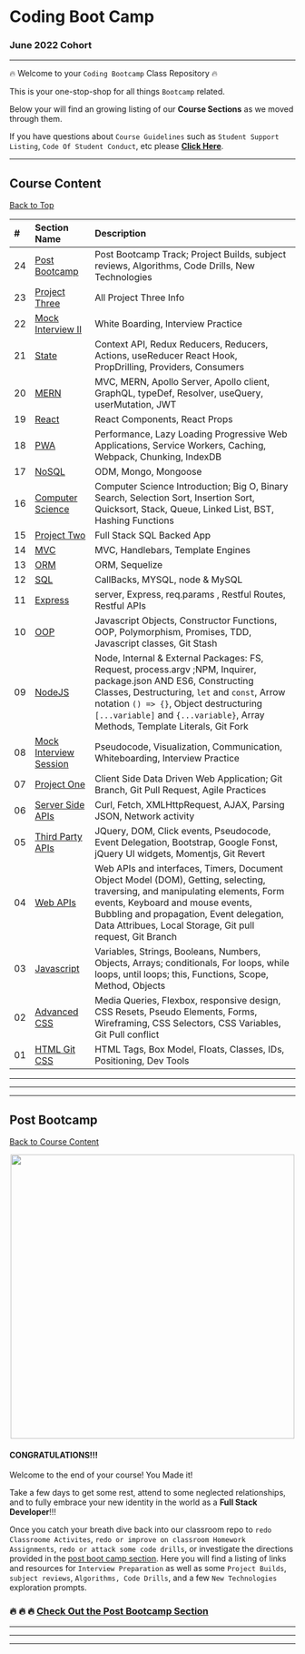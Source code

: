 # Coding Boot Camp
### June 2022 Cohort

<hr>

:fire: Welcome to your `Coding Bootcamp` Class Repository :fire: 

This is your one-stop-shop for all things `Bootcamp` related.

Below your will find an growing listing of our **Course Sections** as we moved through them.

If you have questions about `Course Guidelines` such as `Student Support Listing`, `Code Of Student Conduct`, etc please **[Click Here](course-content/00-admin-resources/README.md)**.

<hr>

## Course Content
[Back to Top](#coding-boot-camp)

| # | Section Name | Description |
|:--| :--  | :--  |
|24| [Post Bootcamp](#post-bootcamp) | Post Bootcamp Track; Project Builds, subject reviews, Algorithms, Code Drills, New Technologies  |
|23| [Project Three](course-content/23-Project-3) | All Project Three Info |
|22| [Mock Interview II](course-content/22-mock-interview-02) | White Boarding, Interview Practice |
|21| [State](course-content/21-State/README.md) |  Context API, Redux Reducers, Reducers, Actions, useReducer React Hook, PropDrilling, Providers, Consumers |
|20| [MERN](course-content/20-MERN/README.md) | MVC, MERN, Apollo Server, Apollo client, GraphQL, typeDef, Resolver, useQuery, userMutation, JWT |
|19| [React](course-content/19-React/README.md) | React Components, React Props |
|18| [PWA](course-content/18-PWA/README.md) | Performance, Lazy Loading Progressive Web Applications, Service Workers, Caching, Webpack, Chunking, IndexDB |
|17| [NoSQL](course-content/17-NoSQL/README.md) | ODM, Mongo, Mongoose  |
|16| [Computer Science](course-content/16-Computer-Science) | Computer Science Introduction; Big O, Binary Search, Selection Sort, Insertion Sort, Quicksort, Stack, Queue, Linked List, BST, Hashing Functions |
|15| [Project Two](course-content/15-Project-2/README.md) | Full Stack SQL Backed App |
|14| [MVC](course-content/14-MVC/README.md) | MVC, Handlebars, Template Engines  |
|13| [ORM](course-content/13-ORM/README.md) | ORM, Sequelize |
|12| [SQL](course-content/12-sql/README.md) | CallBacks, MYSQL, node & MySQL |
|11| [Express](course-content/11-Express/README.md) | server, Express, req.params , Restful Routes, Restful APIs |
|10| [OOP](course-content/10-OOP/README.md) | Javascript Objects, Constructor Functions, OOP, Polymorphism, Promises, TDD, Javascript classes, Git Stash  |
|09| [NodeJS](course-content/09-NodeJS/README.md) |  Node, Internal & External Packages: FS, Request, process.argv ;NPM, Inquirer, package.json AND ES6, Constructing Classes, Destructuring, `let` and `const`, Arrow notation `() => {}`, Object destructuring `[...variable]` and `{...variable}`, Array Methods, Template Literals, Git Fork |
|08| [Mock Interview Session](course-content/08-mock-interview-01) | Pseudocode, Visualization, Communication, Whiteboarding, Interview Practice  |
|07| [Project One](course-content/07-Project-1/README.md) | Client Side Data Driven Web Application; Git Branch, Git Pull Request, Agile Practices |
|06| [Server Side APIs](course-content/06-Server-Side-APIs/README.md) |Curl, Fetch, XMLHttpRequest, AJAX, Parsing JSON, Network activity |
|05| [Third Party APIs](course-content/05-Third-Party-APIs/README.md) | JQuery, DOM, Click events, Pseudocode, Event Delegation, Bootstrap, Google Fonst, jQuery UI widgets, Momentjs, Git Revert |
|04| [Web APIs](course-content/04-Web-APIs/README.md) | Web APIs and interfaces, Timers, Document Object Model (DOM), Getting, selecting, traversing, and manipulating elements, Form events, Keyboard and mouse events, Bubbling and propagation, Event delegation, Data Attribues, Local Storage, Git pull request, Git Branch|
|03| [Javascript](course-content/03-javascript/README.md)| Variables, Strings, Booleans, Numbers, Objects, Arrays; conditionals, For loops, while loops, until loops; this, Functions, Scope, Method, Objects |
|02| [Advanced CSS](course-content/02-advanced-css/README.md)| Media Queries, Flexbox, responsive design, CSS Resets, Pseudo Elements, Forms, Wireframing, CSS Selectors, CSS Variables, Git Pull conflict| 
|01| [HTML Git CSS](course-content/01-html-git-css/README.md)| HTML Tags, Box Model, Floats, Classes, IDs, Positioning, Dev Tools | 

<hr>
<hr>
<hr>


## Post Bootcamp
[Back to Course Content](#course-content)

<div style="text-align:center">
<img src="https://media2.giphy.com/media/3o6fJ1BM7R2EBRDnxK/giphy.gif?cid=3640f6095bbfece03231326f32e6008d" width="500">
</div>

#### CONGRATULATIONS!!!

Welcome to the end of your course! You Made it!

Take a few days to get some rest, attend to some neglected relationships, and to fully embrace your new identity in the world as a **Full Stack Developer**!!!

Once you catch your breath dive back into our classroom repo to `redo Classroome Activites`, `redo or improve on classroom Homework Assignments`, `redo or attack some code drills`, or investigate the directions provided in the [post boot camp section](course-content/24-post-bootcamp#post-bootcamp). Here you will find a listing of links and resources for `Interview Preparation`  as well as some `Project Builds`, `subject reviews`, `Algorithms, Code Drills`, and a few `New Technologies` exploration prompts. 

### :fire: :fire: :fire: [Check Out the Post Bootcamp Section](course-content/24-post-bootcamp#post-bootcamp)


<hr>
<hr>
<hr>





